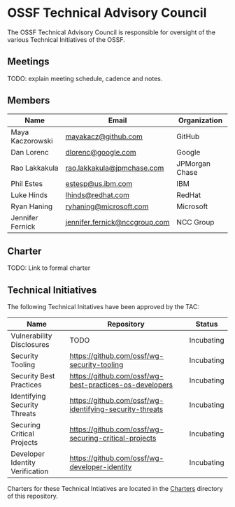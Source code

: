 # OSSF Technical Advisory Council

The OSSF Technical Advisory Council is responsible for oversight of the
various Technical Initiatives of the OSSF.

## Meetings

TODO: explain meeting schedule, cadence and notes.

## Members

| Name | Email | Organization |
| --- | --- | --- |
| Maya Kaczorowski | mayakacz@github.com | GitHub |
| Dan Lorenc | dlorenc@google.com | Google |
| Rao Lakkakula | rao.lakkakula@jpmchase.com | JPMorgan Chase |
| Phil Estes | estesp@us.ibm.com | IBM |
| Luke Hinds | lhinds@redhat.com | RedHat |
| Ryan Haning | ryhaning@microsoft.com | Microsoft | 
| Jennifer Fernick | jennifer.fernick@nccgroup.com | NCC Group |


## Charter

TODO: Link to formal charter

## Technical Initiatives

The following Technical Initatives have been approved by the TAC:

| Name                                                 | Repository | Status     |
| ---------------------------------------------------- | ---------- | ---------- |
| Vulnerability Disclosures                            | TODO       | Incubating |
| Security Tooling                                     | https://github.com/ossf/wg-security-tooling                   | Incubating |
| Security Best Practices                              | https://github.com/ossf/wg-best-practices-os-developers       | Incubating |
| Identifying Security Threats                         | https://github.com/ossf/wg-identifying-security-threats       | Incubating |
| Securing Critical Projects                           | https://github.com/ossf/wg-securing-critical-projects         | Incubating |
| Developer Identity Verification                      | https://github.com/ossf/wg-developer-identity                 | Incubating |

Charters for these Technical Intiatives are located in the [Charters](charters)
directory of this repository.
